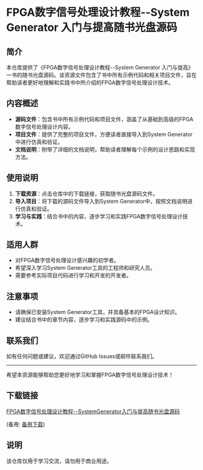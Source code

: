 # FPGA数字信号处理设计教程--System Generator 入门与提高随书光盘源码

## 简介

本仓库提供了《FPGA数字信号处理设计教程--System Generator 入门与提高》一书的随书光盘源码。该资源文件包含了书中所有示例代码和相关项目文件，旨在帮助读者更好地理解和实践书中所介绍的FPGA数字信号处理设计技术。

## 内容概述

- **源码文件**：包含书中所有示例代码和项目文件，涵盖了从基础到高级的FPGA数字信号处理设计内容。
- **项目文件**：提供了完整的项目文件，方便读者直接导入到System Generator中进行仿真和验证。
- **文档说明**：附带了详细的文档说明，帮助读者理解每个示例的设计思路和实现方法。

## 使用说明

1. **下载资源**：点击仓库中的下载链接，获取随书光盘源码文件。
2. **导入项目**：将下载的源码文件导入到System Generator中，按照文档说明进行仿真和验证。
3. **学习与实践**：结合书中的内容，逐步学习和实践FPGA数字信号处理设计技术。

## 适用人群

- 对FPGA数字信号处理设计感兴趣的初学者。
- 希望深入学习System Generator工具的工程师和研究人员。
- 需要参考实际项目代码进行学习和开发的开发者。

## 注意事项

- 请确保已安装System Generator工具，并具备基本的FPGA设计知识。
- 建议结合书中的章节内容，逐步学习和实践源码中的示例。

## 联系我们

如有任何问题或建议，欢迎通过GitHub Issues或邮件联系我们。

---

希望本资源能够帮助您更好地学习和掌握FPGA数字信号处理设计技术！

## 下载链接
[FPGA数字信号处理设计教程--SystemGenerator入门与提高随书光盘源码](https://pan.quark.cn/s/125a6bcb224f) 

(备用: [备用下载](https://pan.baidu.com/s/136QfSpbhxeAquc6ePzX21g?pwd=1234))

## 说明

该仓库仅用于学习交流，请勿用于商业用途。

